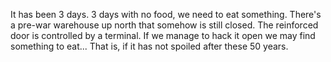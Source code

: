 It has been 3 days. 3 days with no food, we need to eat something. There's a pre-war warehouse up north that somehow is still closed. The reinforced door is controlled by a terminal. If we manage to hack it open we may find something to eat... That is, if it has not spoiled after these 50 years.